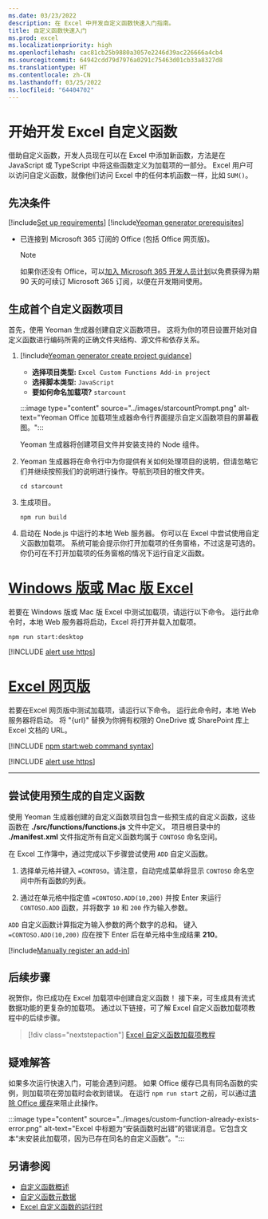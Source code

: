 ```yaml
---
ms.date: 03/23/2022
description: 在 Excel 中开发自定义函数快速入门指南。
title: 自定义函数快速入门
ms.prod: excel
ms.localizationpriority: high
ms.openlocfilehash: cac81cb25b9880a3057e2246d39ac226666a4cb4
ms.sourcegitcommit: 64942cdd79d7976a0291c75463d01cb33a8327d8
ms.translationtype: HT
ms.contentlocale: zh-CN
ms.lasthandoff: 03/25/2022
ms.locfileid: "64404702"
---
```

# <a name="get-started-developing-excel-custom-functions"></a>开始开发 Excel 自定义函数

借助自定义函数，开发人员现在可以在 Excel 中添加新函数，方法是在 JavaScript 或 TypeScript 中将这些函数定义为加载项的一部分。 Excel 用户可以访问自定义函数，就像他们访问 Excel 中的任何本机函数一样，比如 `SUM()`。

## <a name="prerequisites"></a>先决条件

[!include[Set up requirements](../includes/set-up-dev-environment-beforehand.md)]
[!include[Yeoman generator prerequisites](../includes/quickstart-yo-prerequisites.md)]

- 已连接到 Microsoft 365 订阅的 Office (包括 Office 网页版)。

  > [!NOTE]
  > 如果你还没有 Office，可以[加入 Microsoft 365 开发人员计划](https://developer.microsoft.com/office/dev-program)以免费获得为期 90 天的可续订 Microsoft 365 订阅，以便在开发期间使用。

## <a name="build-your-first-custom-functions-project"></a>生成首个自定义函数项目

首先，使用 Yeoman 生成器创建自定义函数项目。 这将为你的项目设置开始对自定义函数进行编码所需的正确文件夹结构、源文件和依存关系。

1. [!include[Yeoman generator create project guidance](../includes/yo-office-command-guidance.md)]

    - **选择项目类型:** `Excel Custom Functions Add-in project`
    - **选择脚本类型:** `JavaScript`
    - **要如何命名加载项?** `starcount`

    :::image type="content" source="../images/starcountPrompt.png" alt-text="Yeoman Office 加载项生成器命令行界面提示自定义函数项目的屏幕截图。":::

    Yeoman 生成器将创建项目文件并安装支持的 Node 组件。

1. Yeoman 生成器将在命令行中为你提供有关如何处理项目的说明，但请忽略它们并继续按照我们的说明进行操作。导航到项目的根文件夹。

    ```command&nbsp;line
    cd starcount
    ```

1. 生成项目。

    ```command&nbsp;line
    npm run build
    ```

1. 启动在 Node.js 中运行的本地 Web 服务器。 你可以在 Excel 中尝试使用自定义函数加载项。 系统可能会提示你打开加载项的任务窗格，不过这是可选的。 你仍可在不打开加载项的任务窗格的情况下运行自定义函数。

# <a name="excel-on-windows-or-mac"></a>[Windows 版或 Mac 版 Excel](#tab/excel-windows)

若要在 Windows 版或 Mac 版 Excel 中测试加载项，请运行以下命令。 运行此命令时，本地 Web 服务器将启动，Excel 将打开并载入加载项。

```command&nbsp;line
npm run start:desktop
```

[!INCLUDE [alert use https](../includes/alert-use-https.md)]

# <a name="excel-on-the-web"></a>[Excel 网页版](#tab/excel-online)

若要在Excel 网页版中测试加载项，请运行以下命令。 运行此命令时，本地 Web 服务器将启动。 将 "{url}" 替换为你拥有权限的 OneDrive 或 SharePoint 库上 Excel 文档的 URL。

[!INCLUDE [npm start:web command syntax](../includes/start-web-sideload-instructions.md)]

[!INCLUDE [alert use https](../includes/alert-use-https.md)]

---

## <a name="try-out-a-prebuilt-custom-function"></a>尝试使用预生成的自定义函数

使用 Yeoman 生成器创建的自定义函数项目包含一些预生成的自定义函数，这些函数在 **./src/functions/functions.js** 文件中定义。 项目根目录中的 **./manifest.xml** 文件指定所有自定义函数均属于 `CONTOSO` 命名空间。

在 Excel 工作簿中，通过完成以下步骤尝试使用 `ADD` 自定义函数。

1. 选择单元格并键入 `=CONTOSO`。请注意，自动完成菜单将显示 `CONTOSO` 命名空间中所有函数的列表。

1. 通过在单元格中指定值 `=CONTOSO.ADD(10,200)` 并按 Enter 来运行 `CONTOSO.ADD` 函数，并将数字 `10` 和 `200` 作为输入参数。

`ADD` 自定义函数计算指定为输入参数的两个数字的总和。 键入 `=CONTOSO.ADD(10,200)` 应在按下 Enter 后在单元格中生成结果 **210**。

[!include[Manually register an add-in](../includes/excel-custom-functions-manually-register.md)]

## <a name="next-steps"></a>后续步骤

祝贺你，你已成功在 Excel 加载项中创建自定义函数！ 接下来，可生成具有流式数据功能的更复杂的加载项。 通过以下链接，可了解 Excel 自定义函数加载项教程中的后续步骤。

> [!div class="nextstepaction"]
> [Excel 自定义函数加载项教程](../tutorials/excel-tutorial-create-custom-functions.md#create-a-custom-function-that-requests-data-from-the-web)

## <a name="troubleshooting"></a>疑难解答

如果多次运行快速入门，可能会遇到问题。 如果 Office 缓存已具有同名函数的实例，则加载项在旁加载时会收到错误。 在运行 `npm run start` 之前，可以通过[清除 Office 缓存](../testing/clear-cache.md)来阻止此操作。

:::image type="content" source="../images/custom-function-already-exists-error.png" alt-text="Excel 中标题为“安装函数时出错”的错误消息。它包含文本“未安装此加载项，因为已存在同名的自定义函数”。":::

## <a name="see-also"></a>另请参阅

- [自定义函数概述](../excel/custom-functions-overview.md)
- [自定义函数元数据](../excel/custom-functions-json.md)
- [Excel 自定义函数的运行时](../excel/custom-functions-runtime.md)
